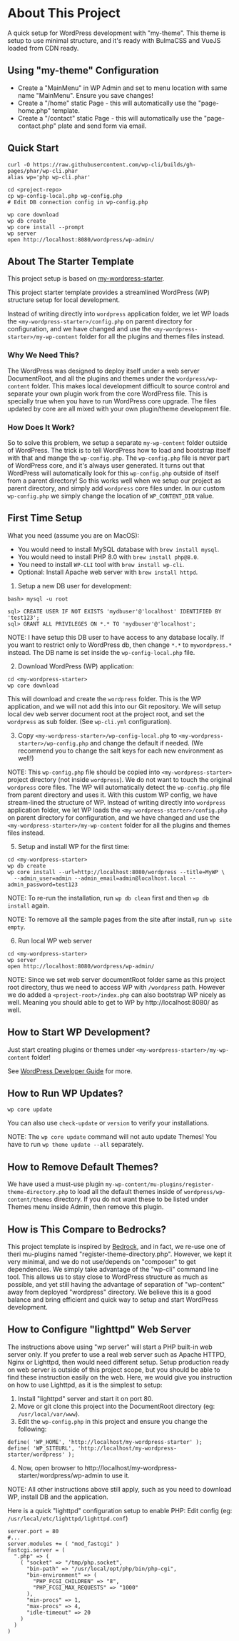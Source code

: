 # About This Project

A quick setup for WordPress development with "my-theme". This theme is setup
to use minimal structure, and it's ready with BulmaCSS and VueJS loaded from CDN ready.

## Using "my-theme" Configuration

* Create a "MainMenu" in WP Admin and set to menu location with same name "MainMenu". Ensure you save changes!
* Create a "/home" static Page - this will automatically use the "page-home.php" template.
* Create a "/contact" static Page - this will automatically use the "page-contact.php" plate and send form via email.

## Quick Start

```
curl -O https://raw.githubusercontent.com/wp-cli/builds/gh-pages/phar/wp-cli.phar
alias wp='php wp-cli.phar'

cd <project-repo>
cp wp-config-local.php wp-config.php
# Edit DB connection config in wp-config.php

wp core download
wp db create
wp core install --prompt
wp server
open http://localhost:8080/wordpress/wp-admin/
```

## About The Starter Template

This project setup is based on [my-wordpress-starter](https://github.com/zemian/my-wordpress-starter/).

This project starter template provides a streamlined WordPress (WP) structure setup for local
development.

Instead of writing directly into `wordpress` application folder, we let WP loads the
`<my-wordpress-starter>/config.php` on parent directory for configuration, and we have changed
and use the `<my-wordpress-starter>/my-wp-content` folder for all the plugins and themes files instead.

### Why We Need This?

The WordPress was designed to deploy itself under a web server DocumentRoot, and all the plugins and themes
under the `wordpress/wp-content` folder. This makes local development difficult to source control and separate
your own plugin work from the core WordPress file. This is specially true when you have to run WordPress core
upgrade. The files updated by core are all mixed with your own plugin/theme development file.

### How Does It Work?

So to solve this problem, we setup a separate `my-wp-content` folder outside of WordPress. The trick is to tell
WordPress how to load and bootstrap itself with that and mange the `wp-config.php`. The `wp-config.php` file
is never part of WordPress core, and it's always user generated. It turns out that WordPress will automatically
look for this `wp-config.php` outside of itself from a parent directory! So this works well when we setup our
project as parent directory, and simply add `wordpress` core files under. In our custom `wp-config.php` we simply
change the location of `WP_CONTENT_DIR` value.

## First Time Setup

What you need (assume you are on MacOS):

* You would need to install MySQL database with `brew install mysql`.
* You would need to install PHP 8.0 with `brew install php@8.0`.
* You need to install `WP-CLI` tool with `brew install wp-cli`.
* Optional: Install Apache web server with `brew install httpd`.

1. Setup a new DB user for development:

```
bash> mysql -u root

sql> CREATE USER IF NOT EXISTS 'mydbuser'@'localhost' IDENTIFIED BY 'test123';
sql> GRANT ALL PRIVILEGES ON *.* TO 'mydbuser'@'localhost';
```

NOTE: I have setup this DB user to have access to any database locally. If you want to restrict only to
WordPress db, then change `*.*` to `mywordpress.*` instead. The DB name is set inside the `wp-config-local.php` file.

2. Download WordPress (WP) application:

```
cd <my-wordpress-starter>
wp core download
```

This will download and create the `wordpress` folder. This is the WP application, and we will not
add this into our Git repository. We will setup local dev web server document root at the project root, and set the `wordpress` as sub folder. (See `wp-cli.yml` configuration).

3. Copy `<my-wordpress-starter>/wp-config-local.php` to `<my-wordpress-starter>/wp-config.php` and change the default if needed. (We recommend you to change the salt keys for each new environment as well!)

NOTE: This `wp-config.php` file should be copied into `<my-wordpress-starter>` project directory
(not inside `wordpress`). We do not  want to touch the original `wordpress` core files. The WP will automatically
detect the `wp-config.php` file from parent directory and uses it. With this custom WP config, we have stream-lined the
structure of WP. Instead of writing directly into `wordpress` application folder, we let WP loads the
`<my-wordpress-starter>/config.php` on parent directory for configuration, and we have changed
and use the `<my-wordpress-starter>/my-wp-content` folder for all the plugins and themes files instead.

5. Setup and install WP for the first time:

```
cd <my-wordpress-starter>
wp db create
wp core install --url=http://localhost:8080/wordpress --title=MyWP \
  --admin_user=admin --admin_email=admin@localhost.local --admin_password=test123
```

NOTE: To re-run the installation, run `wp db clean` first and then `wp db install` again.

NOTE: To remove all the sample pages from the site after install, run `wp site empty`.

6. Run local WP web server

```
cd <my-wordpress-starter>
wp server
open http://localhost:8080/wordpress/wp-admin/
```

NOTE: Since we set web server documentRoot folder same as this project root directory, thus we need
to access WP with `/wordpress` path. However we do added a `<project-root>/index.php` can also bootstrap
WP nicely as well. Meaning you should able to get to WP by http://localhost:8080/ as well.

## How to Start WP Development?

Just start creating plugins or themes under `<my-wordpress-starter>/my-wp-content` folder!

See [WordPress Developer Guide](https://developer.wordpress.org/) for more.

## How to Run WP Updates?

```
wp core update
```

You can also use `check-update` or `version` to verify your installations.

NOTE: The `wp core update` command will not auto update Themes! You have to run `wp theme update --all` separately.

## How to Remove Default Themes?

We have used a must-use plugin `my-wp-content/mu-plugins/register-theme-directory.php` to load all the default themes inside of `wordpress/wp-content/themes` directory. If you do not want these to be listed under Themes menu inside Admin, then remove this plugin.

## How is This Compare to Bedrocks?

This project template is inspired by [Bedrock](https://roots.io/bedrock/), and in fact, we re-use
one of theri mu-plugins named "register-theme-directory.php". However, we kept it very minimal,
and we do not use/depends on "composer" to get dependencies. We simply take advantage of the
"wp-cli" command line tool. This allows us to stay close to WordPress structure as much as
possible, and yet still having the advantage of separation of "wp-content" away from deployed
"wordpress" directory. We believe this is a good balance and bring efficient and quick way to
setup and start WordPress development.

## How to Configure "lighttpd" Web Server

The instructions above using "wp server" will start a PHP built-in web server only. If you prefer to use a real
web server such as Apache HTTPD, Nginx or Lighttpd, then would need different setup. Setup production ready on web
server is outside of this project scope, but you should be able to find these instruction easily on the web. Here, we
would give you instruction on how to use Lighttpd, as it is the simplest to setup:

1. Install "lighttpd" server and start it on port 80.
2. Move or git clone this project into the DocumentRoot directory (eg: `/usr/local/var/www`).
3. Edit the `wp-config.php` in this project and ensure you change the following:
```
define( 'WP_HOME', 'http://localhost/my-wordpress-starter' );
define( 'WP_SITEURL', 'http://localhost/my-wordpress-starter/wordpress' );
```
4. Now, open browser to http://localhost/my-wordpress-starter/wordpress/wp-admin to use it.

NOTE: All other instructions above still apply, such as you need to download WP, install DB and the application.

Here is a quick "lighttpd" configuration setup to enable PHP:
Edit config (eg: `/usr/local/etc/lighttpd/lighttpd.conf`)
```
server.port = 80
#...
server.modules += ( "mod_fastcgi" )
fastcgi.server = (
  ".php" => (
    ( "socket" => "/tmp/php.socket",
      "bin-path" => "/usr/local/opt/php/bin/php-cgi",
      "bin-environment" => (
        "PHP_FCGI_CHILDREN" => "8",
        "PHP_FCGI_MAX_REQUESTS" => "1000"
      ),
      "min-procs" => 1,
      "max-procs" => 4,
      "idle-timeout" => 20
    )
  )
)
```
